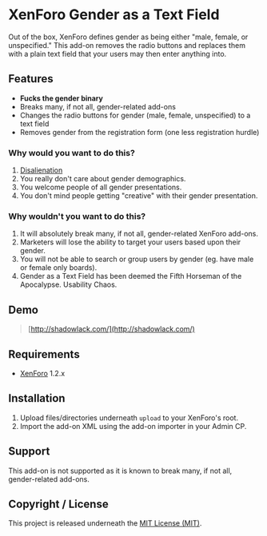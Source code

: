 XenForo Gender as a Text Field
===================

Out of the box, XenForo defines gender as being either "male, female, or unspecified." This add-on removes the radio buttons and replaces them with a plain text field that your users may then enter anything into. 

Features
------------
* **Fucks the gender binary**
* Breaks many, if not all, gender-related add-ons
* Changes the radio buttons for gender (male, female, unspecified) to a text field
* Removes gender from the registration form (one less registration hurdle)

### Why would you want to do this? ###
1. [Disalienation](http://www.sarahmei.com/blog/2010/11/26/disalienation/)
1. You really don't care about gender demographics.
1. You welcome people of all gender presentations.
1. You don't mind people getting "creative" with their gender presentation.

### Why wouldn't you want to do this? ###
1. It will absolutely break many, if not all, gender-related XenForo add-ons.
1. Marketers will lose the ability to target your users based upon their gender.
1. You will not be able to search or group users by gender (eg. have male or female only boards).
1. Gender as a Text Field has been deemed the Fifth Horseman of the Apocalypse. Usability Chaos.

Demo
------------

> [http://shadowlack.com/](http://shadowlack.com/)

Requirements
------------
* [XenForo](http://xenforo.com/) 1.2.x

Installation
------------

1. Upload files/directories underneath `upload` to your XenForo's root.
1. Import the add-on XML using the add-on importer in your Admin CP.

Support
------------
This add-on is not supported as it is known to break many, if not all, gender-related add-ons.

Copyright / License
------------

This project is released underneath the [MIT License (MIT)](LICENSE).